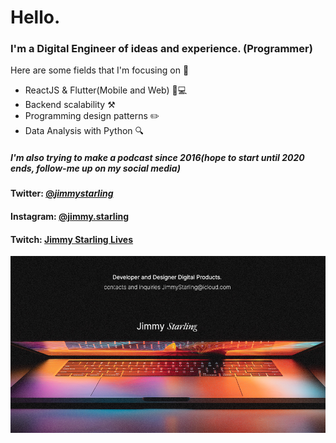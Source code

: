 # Hello.
### I'm a Digital Engineer of ideas and experience. (Programmer)
Here are some fields that I'm focusing on 🎯
- ReactJS & Flutter(Mobile and Web) 📱💻
- Backend scalability ⚒️
- Programming design patterns ✏️
- Data Analysis with Python 🔍
##### I'm also trying to make a podcast since 2016(hope to start until 2020 ends, follow-me up on my social media)
#### Twitter: [@_jimmystarling_](https://twitter.com/_jimmystarling_)
#### Instagram: [@jimmy.starling](https://www.instagram.com/jimmy.starling)
#### Twitch: [Jimmy Starling Lives](https://www.twitch.tv/jimmystarling)  
![Personal Card](https://github.com/JimmyStarling/JimmyStarling/blob/master/digital_card.png)

